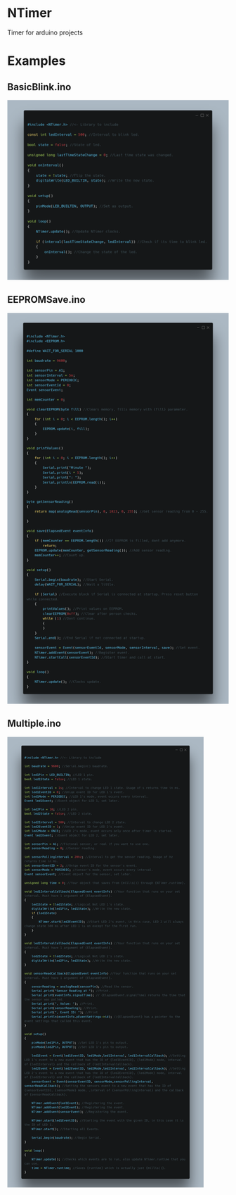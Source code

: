 # NTimer
Timer for arduino projects
# Examples
## BasicBlink.ino
![alt text](https://github.com/Narwhalsss360/NALibs/blob/main/Example%20Carbons/NTimer/BasicBlink.png)
## EEPROMSave.ino
![alt text](https://github.com/Narwhalsss360/NALibs/blob/main/Example%20Carbons/NTimer/EEPROMSave.png)
## Multiple.ino
![alt text](https://github.com/Narwhalsss360/NALibs/blob/main/Example%20Carbons/NTimer/Multiple.png)